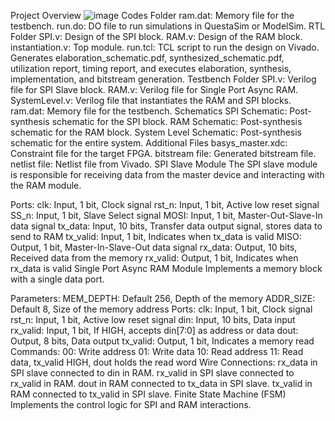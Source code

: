 Project Overview
![image](https://github.com/flfl04/SPI_Verilog/assets/105518119/26ab0bb0-1722-4734-ad6e-7a613f9403a7)
Codes Folder
ram.dat: Memory file for the testbench.
run.do: DO file to run simulations in QuestaSim or ModelSim.
RTL Folder
SPI.v: Design of the SPI block.
RAM.v: Design of the RAM block.
instantiation.v: Top module.
run.tcl: TCL script to run the design on Vivado. Generates elaboration_schematic.pdf, synthesized_schematic.pdf, utilization report, timing report, and executes elaboration, synthesis, implementation, and bitstream generation.
Testbench Folder
SPI.v: Verilog file for SPI Slave block.
RAM.v: Verilog file for Single Port Async RAM.
SystemLevel.v: Verilog file that instantiates the RAM and SPI blocks.
ram.dat: Memory file for the testbench.
Schematics
SPI Schematic: Post-synthesis schematic for the SPI block.
RAM Schematic: Post-synthesis schematic for the RAM block.
System Level Schematic: Post-synthesis schematic for the entire system.
Additional Files
basys_master.xdc: Constraint file for the target FPGA.
bitstream file: Generated bitstream file.
netlist file: Netlist file from Vivado.
SPI Slave Module
The SPI slave module is responsible for receiving data from the master device and interacting with the RAM module.

Ports:
clk: Input, 1 bit, Clock signal
rst_n: Input, 1 bit, Active low reset signal
SS_n: Input, 1 bit, Slave Select signal
MOSI: Input, 1 bit, Master-Out-Slave-In data signal
tx_data: Input, 10 bits, Transfer data output signal, stores data to send to RAM
tx_valid: Input, 1 bit, Indicates when tx_data is valid
MISO: Output, 1 bit, Master-In-Slave-Out data signal
rx_data: Output, 10 bits, Received data from the memory
rx_valid: Output, 1 bit, Indicates when rx_data is valid
Single Port Async RAM Module
Implements a memory block with a single data port.

Parameters:
MEM_DEPTH: Default 256, Depth of the memory
ADDR_SIZE: Default 8, Size of the memory address
Ports:
clk: Input, 1 bit, Clock signal
rst_n: Input, 1 bit, Active low reset signal
din: Input, 10 bits, Data input
rx_valid: Input, 1 bit, If HIGH, accepts din[7:0] as address or data
dout: Output, 8 bits, Data output
tx_valid: Output, 1 bit, Indicates a memory read
Commands:
00: Write address
01: Write data
10: Read address
11: Read data, tx_valid HIGH, dout holds the read word
Wire Connections:
rx_data in SPI slave connected to din in RAM.
rx_valid in SPI slave connected to rx_valid in RAM.
dout in RAM connected to tx_data in SPI slave.
tx_valid in RAM connected to tx_valid in SPI slave.
Finite State Machine (FSM)
Implements the control logic for SPI and RAM interactions.
